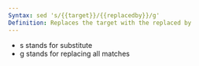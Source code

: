 ```yaml
---
Syntax: sed 's/{{target}}/{{replacedby}}/g'
Definition: Replaces the target with the replaced by
---
```

+ s stands for substitute
+ g stands for replacing all matches